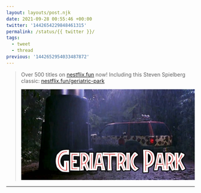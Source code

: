 ```yaml
---
layout: layouts/post.njk
date: 2021-09-28 00:55:46 +00:00
twitter: '1442654229848461315'
permalink: /status/{{ twitter }}/
tags: 
  - tweet
  - thread
previous: '1442652954033487872'
---
```


> Over 500 titles on [nestflix.fun](https://nestflix.fun) now! Including this Steven Spielberg classic: [nestflix.fun/geriatric-park](https://nestflix.fun/geriatric-park/)
> 
> [![Geriatric Park](/img/geriatric-park-thumb-1200w.jpg)](https://nestflix.fun/geriatric-park/)

---
